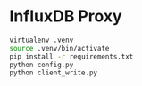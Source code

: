 InfluxDB Proxy
======

```sh
virtualenv .venv
source .venv/bin/activate
pip install -r requirements.txt
python config.py
python client_write.py
```
